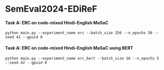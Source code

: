 # SemEval2024-EDiReF

#### Task A: ERC on code-mixed Hindi-English MaSaC
```
python main.py --experiment_name erc --batch_size 256 --n_epochs 50 --seed 42 --gpuid 0
```

#### Task A: ERC on code-mixed Hindi-English MaSaC using BERT
```
python main.py --experiment_name erc_bert --batch_size 16 --n_epochs 5 --seed 42 --gpuid 0
```